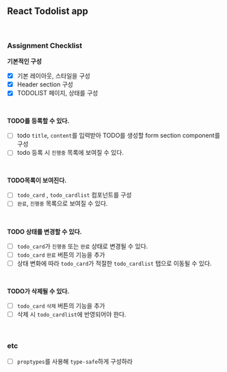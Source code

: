 ## React Todolist app

<br>

### Assignment Checklist

**기본적인 구성**

- [x] 기본 레이아웃, 스타일을 구성
- [x] Header section 구성
- [x] TODOLIST 페이지, 상태를 구성

<br>

**TODO를 등록할 수 있다.**

- [ ] todo `title`, `content`를 입력받아 TODO를 생성할 form section component를 구성
- [ ] todo 등록 시 `진행중` 목록에 보여질 수 있다.

<br>

**TODO목록이 보여진다.**

- [ ] `todo_card` , `todo_cardlist` 컴포넌트를 구성
- [ ] `완료`, `진행중` 목록으로 보여질 수 있다.

<br>

**TODO 상태를 변경할 수 있다.**

- [ ] `todo_card`가 `진행중` 또는 `완료` 상태로 변경될 수 있다.
- [ ] `todo_card` `완료` 버튼의 기능을 추가
- [ ] 상태 변화에 따라 `todo_card`가 적절한 `todo_cardlist` 탭으로 이동될 수 있다.

<br>

**TODO가 삭제될 수 있다.**

- [ ] `todo_card` `삭제` 버튼의 기능을 추가
- [ ] 삭제 시 `todo_cardlist`에 반영되어야 한다.

<br>

### etc

- [ ] `proptypes`를 사용해 `type-safe`하게 구성하라
